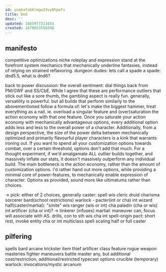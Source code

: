 ```yaml
---
id: yoqkafu6blmgw33vy8hpwfv
title: Dnd
desc: ''
updated: 1685977313454
created: 1679053558348
---
```


## manifesto
competitive optimizations niche
roleplay and expression stand at the forefront
system mechanics that mechanically underline fantasies, instead of relying on strained reflavoring.
dungeon dudes: lets call a spade a spade: dnd5.5, what is dnd6?

back to power discussion: the overall sentiment: dial things back from PM/GWF and SS/CbE. While I agree that these are performance outliers that stick out like a sore thumb, the gambling aspect is really fun.
generally, versatility is powerful.
but all builds that perform similarly to the abovementioned follow a formula of: let's make the biggest hammer, treat everything as a nail.
ie. overload a singular feature and (over)saturation the action economy with that one feature.
Once you saturate your action economy with mechanically advantageous options, every additional option adds less and less to the overall power of a character.
Additionally, from a design perspective, the size of the power delta between mechanically optimized and primarily flavourful player characters is a kink that warrants ironing out.
If you want to spend all your customization options towards combat, over a certain threshold, options don't add that much.
For a thought experiment, if we'd amalgamate ALL outlier builds together, and massively inflate our stats, it doesn't massively outperform any individual build.
The main bottleneck is the action economy, rather than the amount of customization options. I'd rather hand out more options, while providing a minimal core of power-features, to mechanically enable expression of character.
Options as provided, sound more like ultimatums rather than choices.

-> pick: either of 2 choices, generally
caster: spell
  wis
    cleric
    druid
  charisma
    sorcerer
    bard(school restrictions)
    warlock - pacter(int or cha)
  int
    wizard
half(caster/martial): "smite"
  wis
    ranger (wis or int)
  cha
    paladin (cha or wis)
  int
    artificer (cha or int)? -> tinkerer (infuses)
martial: maneuver can, focus will associate with AS. drills, con to sth
  wis
  cha
  int
spell-origin
  pact: short rest, invoke entity
    cha or int multiclass spell scaling
    half or full caster

## pilfering
spells
  bard
  arcane trickster
item
  thief
  artificer
class feature
  rogue
weapon masteries
  fighter
maneuvers
  battle master
any, but additional cost/restriction, additional/restricted typecast options
    crucible (temporary)
  warlock: invocations/mystic arcanum